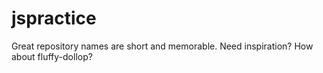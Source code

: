 # jspractice
Great repository names are short and memorable. Need inspiration? How about fluffy-dollop?

